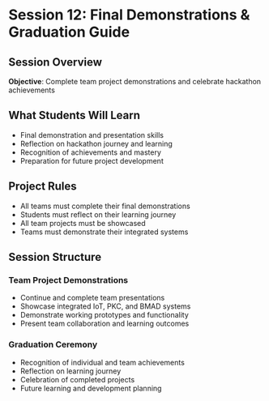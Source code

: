 # Session 12: Final Demonstrations & Graduation Guide

## **Session Overview**
**Objective**: Complete team project demonstrations and celebrate hackathon achievements

## **What Students Will Learn**
- Final demonstration and presentation skills
- Reflection on hackathon journey and learning
- Recognition of achievements and mastery
- Preparation for future project development

## **Project Rules**
- All teams must complete their final demonstrations
- Students must reflect on their learning journey
- All team projects must be showcased
- Teams must demonstrate their integrated systems

## **Session Structure**

### **Team Project Demonstrations**
- Continue and complete team presentations
- Showcase integrated IoT, PKC, and BMAD systems
- Demonstrate working prototypes and functionality
- Present team collaboration and learning outcomes

### **Graduation Ceremony**
- Recognition of individual and team achievements
- Reflection on learning journey
- Celebration of completed projects
- Future learning and development planning
